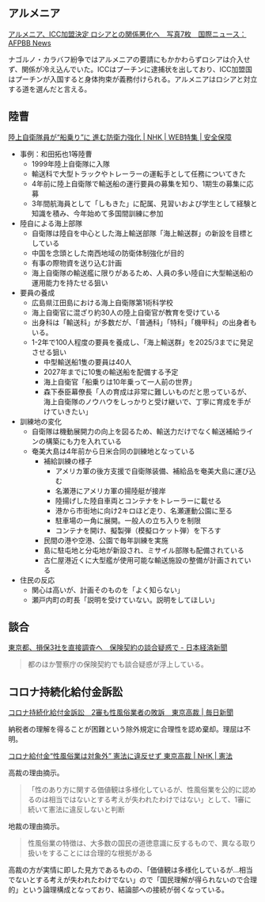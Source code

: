 ## アルメニア

[アルメニア、ICC加盟決定 ロシアとの関係悪化へ　写真7枚　国際ニュース：AFPBB News](https://www.afpbb.com/articles/-/3484644)

ナゴルノ・カラバフ紛争ではアルメニアの要請にもかかわらずロシアは介入せず、関係が冷え込んでいた。ICCはプーチンに逮捕状を出しており、ICC加盟国はプーチンが入国すると身体拘束が義務付けられる。アルメニアはロシアと対立する道を選んだと言える。

## 陸曹

[陸上自衛隊員が“船乗り”に 進む防衛力強化 | NHK | WEB特集 | 安全保障](https://www3.nhk.or.jp/news/html/20231004/k10014210341000.html)

- 事例：和田拓也1等陸曹
  - 1999年陸上自衛隊に入隊
  - 輸送科で大型トラックやトレーラーの運転手として任務についてきた
  - 4年前に陸上自衛隊で輸送船の運行要員の募集を知り、1期生の募集に応募
  - 3年間航海員として「しもきた」に配属、見習いおよび学生として経験と知識を積み、今年始めて多国間訓練に参加
- 陸自による海上部隊
  - 自衛隊は陸自を中心とした海上輸送部隊「海上輸送群」の新設を目標としている
  - 中国を念頭とした南西地域の防衛体制強化が目的
  - 有事の際物資を送り込む計画
  - 海上自衛隊の輸送艦に限りがあるため、人員の多い陸自に大型輸送船の運用能力を持たせる狙い
- 要員の養成
  - 広島県江田島における海上自衛隊第1術科学校
  - 海上自衛官に混ざり約30人の陸上自衛官が教育を受けている
  - 出身科は「輸送科」が多数だが、「普通科」「特科」「機甲科」の出身者もいる。
  - 1-2年で100人程度の要員を養成し、「海上輸送群」を2025/3までに発足させる狙い
    - 中型輸送船1隻の要員は40人
    - 2027年までに10隻の輸送船を配備する予定
    - 海上自衛官「船乗りは10年乗って一人前の世界」
    - 森下泰臣幕僚長「人の育成は非常に難しいものだと思っているが、海上自衛隊のノウハウをしっかりと受け継いで、丁寧に育成を手がけていきたい」
- 訓練地の変化
  - 自衛隊は機動展開力の向上を図るため、輸送力だけでなく輸送補給ラインの構築にも力を入れている
  - 奄美大島は4年前から日米合同の訓練地となっている
    - 補給訓練の様子
      - アメリカ軍の後方支援で自衛隊装備、補給品を奄美大島に運び込む
      - 名瀬港にアメリカ軍の揚陸艇が接岸
      - 陸揚げした陸自車両とコンテナをトレーラーに載せる
      - 港から市街地に向け2キロほど走り、名瀬運動公園に至る
      - 駐車場の一角に展開。一般人の立ち入りを制限
      - コンテナを開け、擬製弾（模擬ロケット弾）を下ろす
    - 民間の港や空港、公園で毎年訓練を実施
    - 島に駐屯地と分屯地が新設され、ミサイル部隊も配備されている
    - 古仁屋港近くに大型艦が使用可能な輸送施設の整備が計画されている
- 住民の反応
  - 関心は高いが、計画そのものを「よく知らない」
  - 瀬戸内町の町長「説明を受けていない。説明をしてほしい」

## 談合

[東京都、損保3社を直接調査へ　保険契約の談合疑惑で - 日本経済新聞](https://www.nikkei.com/article/DGXZQOUB051DG0V01C23A0000000/)

> 都のほか警察庁の保険契約でも談合疑惑が浮上している。

## コロナ持続化給付金訴訟

[コロナ持続化給付金訴訟　2審も性風俗業者の敗訴　東京高裁 | 毎日新聞](https://mainichi.jp/articles/20231004/k00/00m/040/304000c)

納税者の理解を得ることが困難という除外規定に合理性を認め棄却。理屈は不明。

[コロナ給付金“性風俗業は対象外” 憲法に違反せず 東京高裁 | NHK | 憲法](https://www3.nhk.or.jp/news/html/20231005/k10014216561000.html)

高裁の理由摘示。

> 「性のあり方に関する価値観は多様化しているが、性風俗業を公的に認めるのは相当ではないとする考えが失われたわけではない」として、1審に続いて憲法に違反しないと判断

地裁の理由摘示。

> 性風俗業の特徴は、大多数の国民の道徳意識に反するもので、異なる取り扱いをすることには合理的な根拠がある

高裁の方が実情に即した見方であるものの、「価値観は多様化しているが…相当でないとする考えが失われたわけでない」ので「国民理解が得られないので合理的」という論理構成となっており、結論部への接続が弱くなっている。
